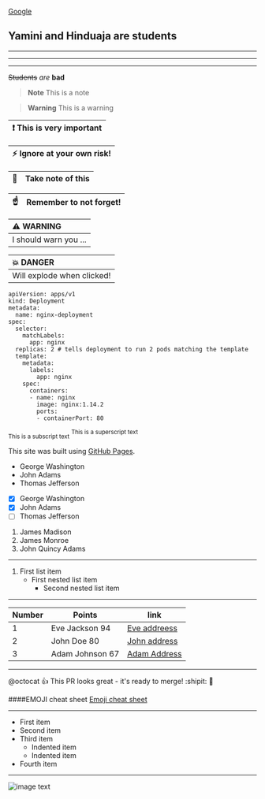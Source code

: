 [Google](https://www.gogle.com/google/)

<!---
your comment goes here
and here
-->
## Yamini and Hinduaja are students

---
___
***

~~Students~~ _are_ **bad**


> **Note**
> This is a note

> **Warning**
> This is a warning

| :exclamation:  This is very important   |
|-----------------------------------------|


| :zap:        Ignore at your own risk!   |
|-----------------------------------------|

| :memo:        | Take note of this       |
|---------------|:------------------------|


| :point_up:    | Remember to not forget! |
|---------------|:------------------------|

| :warning: WARNING          |
|:---------------------------|
| I should warn you ...      |


| :boom: DANGER              |
|:---------------------------|
| Will explode when clicked! |

```
apiVersion: apps/v1
kind: Deployment
metadata:
  name: nginx-deployment
spec:
  selector:
    matchLabels:
      app: nginx
  replicas: 2 # tells deployment to run 2 pods matching the template
  template:
    metadata:
      labels:
        app: nginx
    spec:
      containers:
      - name: nginx
        image: nginx:1.14.2
        ports:
        - containerPort: 80
```

<sub>This is a subscript text</sub>
<sup>This is a superscript text</sup>

This site was built using [GitHub Pages](https://pages.github.com/).

- George Washington
- John Adams
- Thomas Jefferson

- [x] George Washington
- [x] John Adams
- [ ] Thomas Jefferson

1. James Madison
2. James Monroe
3. John Quincy Adams
---

1. First list item
   - First nested list item
     - Second nested list item
---
| Number  |    Points       |             link                           |
| ------  | -----------     | -------------------------------------------|
|   1     | Eve Jackson 94  |[Eve addreess](https://www.gogle.com/google/) |
|   2     | John Doe 80     |[John address](https://www.gogle.com/google/) |
|   3     | Adam Johnson 67 |[Adam Address](https://www.gogle.com/google/) |
---

@octocat :+1: This PR looks great - it's ready to merge! :shipit: :shushing_face:

####EMOJI cheat sheet
[Emoji cheat sheet](https://github.com/ikatyang/emoji-cheat-sheet/blob/master/README.md)

---
- First item
- Second item
- Third item
    - Indented item
    - Indented item
- Fourth item
---
![image text](https://user-images.githubusercontent.com/711743/96873062-bcb9ff00-1474-11eb-8594-07267b601db6.gif)
